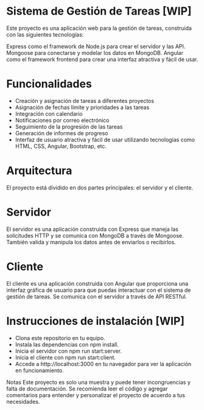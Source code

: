 # Sistema de Gestión de Tareas [WIP]
Este proyecto es una aplicación web para la gestión de tareas, construida con las siguientes tecnologías:

Express como el framework de Node.js para crear el servidor y las API.
Mongoose para conectarse y modelar los datos en MongoDB.
Angular como el framework frontend para crear una interfaz atractiva y fácil de usar.

# Funcionalidades
- Creación y asignación de tareas a diferentes proyectos
- Asignación de fechas límite y prioridades a las tareas
- Integración con calendario
- Notificaciones por correo electrónico
- Seguimiento de la progresión de las tareas
- Generación de informes de progreso
- Interfaz de usuario atractiva y fácil de usar utilizando tecnologías como HTML, CSS, Angular, Bootstrap, etc.

# Arquitectura
El proyecto está dividido en dos partes principales: el servidor y el cliente.

# Servidor
El servidor es una aplicación construida con Express que maneja las solicitudes HTTP y se comunica con MongoDB a través de Mongoose. También valida y manipula los datos antes de enviarlos o recibirlos.

# Cliente
El cliente es una aplicación construida con Angular que proporciona una interfaz gráfica de usuario para que puedas interactuar con el sistema de gestión de tareas. Se comunica con el servidor a través de API RESTful.

# Instrucciones de instalación [WIP]
- Clona este repositorio en tu equipo.
- Instala las dependencias con npm install.
- Inicia el servidor con npm run start:server.
- Inicia el cliente con npm run start:client.
- Accede a http://localhost:3000 en tu navegador para ver la aplicación en funcionamiento.

Notas
Este proyecto es solo una muestra y puede tener incongruencias y falta de documentación. Se recomienda leer el código y agregar comentarios para entender y personalizar el proyecto de acuerdo a tus necesidades.
